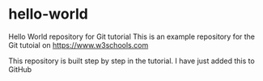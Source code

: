 # hello-world
Hello World repository for Git tutorial
This is an example repository for the Git tutoial on https://www.w3schools.com

This repository is built step by step in the tutorial.
I have just added this to GitHub
